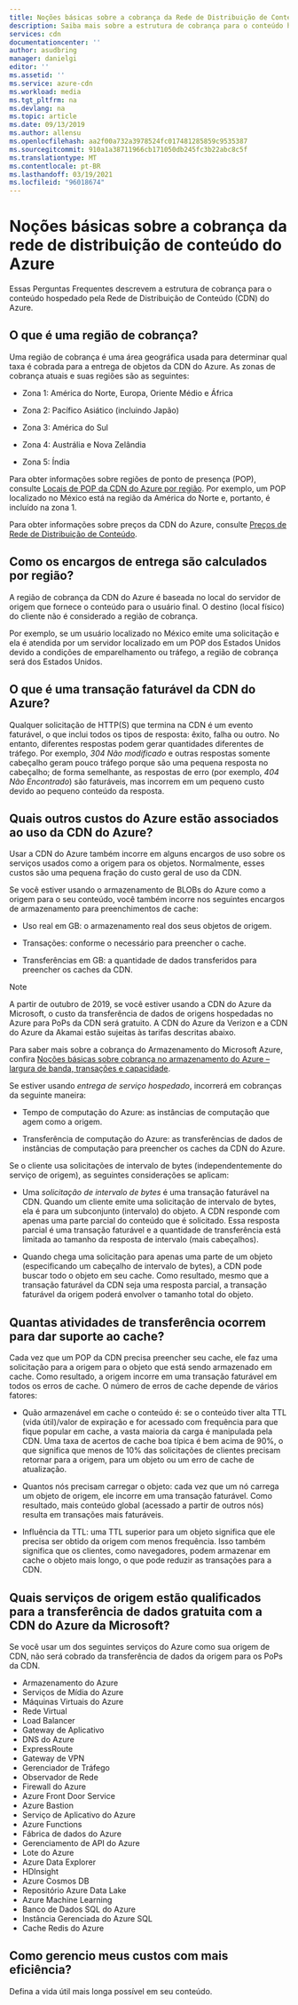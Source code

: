 ```yaml
---
title: Noções básicas sobre a cobrança da Rede de Distribuição de Conteúdo do Azure
description: Saiba mais sobre a estrutura de cobrança para o conteúdo hospedado pela rede de distribuição de conteúdo do Azure, incluindo regiões de cobrança, encargos de entrega e para gerenciar custos.
services: cdn
documentationcenter: ''
author: asudbring
manager: danielgi
editor: ''
ms.assetid: ''
ms.service: azure-cdn
ms.workload: media
ms.tgt_pltfrm: na
ms.devlang: na
ms.topic: article
ms.date: 09/13/2019
ms.author: allensu
ms.openlocfilehash: aa2f00a732a3978524fc017481285859c9535387
ms.sourcegitcommit: 910a1a38711966cb171050db245fc3b22abc8c5f
ms.translationtype: MT
ms.contentlocale: pt-BR
ms.lasthandoff: 03/19/2021
ms.locfileid: "96018674"
---
```

# <a name="understanding-azure-cdn-billing"></a>Noções básicas sobre a cobrança da rede de distribuição de conteúdo do Azure

Essas Perguntas Frequentes descrevem a estrutura de cobrança para o conteúdo hospedado pela Rede de Distribuição de Conteúdo (CDN) do Azure.

## <a name="what-is-a-billing-region"></a>O que é uma região de cobrança?
Uma região de cobrança é uma área geográfica usada para determinar qual taxa é cobrada para a entrega de objetos da CDN do Azure. As zonas de cobrança atuais e suas regiões são as seguintes:

- Zona 1: América do Norte, Europa, Oriente Médio e África

- Zona 2: Pacífico Asiático (incluindo Japão)

- Zona 3: América do Sul

- Zona 4: Austrália e Nova Zelândia

- Zona 5: Índia

Para obter informações sobre regiões de ponto de presença (POP), consulte [Locais de POP da CDN do Azure por região](./cdn-pop-locations.md). Por exemplo, um POP localizado no México está na região da América do Norte e, portanto, é incluído na zona 1. 

Para obter informações sobre preços da CDN do Azure, consulte [Preços de Rede de Distribuição de Conteúdo](https://azure.microsoft.com/pricing/details/cdn/).

## <a name="how-are-delivery-charges-calculated-by-region"></a>Como os encargos de entrega são calculados por região?
A região de cobrança da CDN do Azure é baseada no local do servidor de origem que fornece o conteúdo para o usuário final. O destino (local físico) do cliente não é considerado a região de cobrança.

Por exemplo, se um usuário localizado no México emite uma solicitação e ela é atendida por um servidor localizado em um POP dos Estados Unidos devido a condições de emparelhamento ou tráfego, a região de cobrança será dos Estados Unidos.

## <a name="what-is-a-billable-azure-cdn-transaction"></a>O que é uma transação faturável da CDN do Azure?
Qualquer solicitação de HTTP(S) que termina na CDN é um evento faturável, o que inclui todos os tipos de resposta: êxito, falha ou outro. No entanto, diferentes respostas podem gerar quantidades diferentes de tráfego. Por exemplo, *304 Não modificado* e outras respostas somente cabeçalho geram pouco tráfego porque são uma pequena resposta no cabeçalho; de forma semelhante, as respostas de erro (por exemplo, *404 Não Encontrado*) são faturáveis, mas incorrem em um pequeno custo devido ao pequeno conteúdo da resposta.

## <a name="what-other-azure-costs-are-associated-with-azure-cdn-use"></a>Quais outros custos do Azure estão associados ao uso da CDN do Azure?
Usar a CDN do Azure também incorre em alguns encargos de uso sobre os serviços usados como a origem para os objetos. Normalmente, esses custos são uma pequena fração do custo geral de uso da CDN.

Se você estiver usando o armazenamento de BLOBs do Azure como a origem para o seu conteúdo, você também incorre nos seguintes encargos de armazenamento para preenchimentos de cache:

- Uso real em GB: o armazenamento real dos seus objetos de origem.

- Transações: conforme o necessário para preencher o cache.

- Transferências em GB: a quantidade de dados transferidos para preencher os caches da CDN.

> [!NOTE]
> A partir de outubro de 2019, se você estiver usando a CDN do Azure da Microsoft, o custo da transferência de dados de origens hospedadas no Azure para PoPs da CDN será gratuito. A CDN do Azure da Verizon e a CDN do Azure da Akamai estão sujeitas às tarifas descritas abaixo.

Para saber mais sobre a cobrança do Armazenamento do Microsoft Azure, confira [Noções básicas sobre cobrança no armazenamento do Azure – largura de banda, transações e capacidade](https://blogs.msdn.microsoft.com/windowsazurestorage/2010/07/08/understanding-windows-azure-storage-billing-bandwidth-transactions-and-capacity/).

Se estiver usando *entrega de serviço hospedado*, incorrerá em cobranças da seguinte maneira:

- Tempo de computação do Azure: as instâncias de computação que agem como a origem.

- Transferência de computação do Azure: as transferências de dados de instâncias de computação para preencher os caches da CDN do Azure.

Se o cliente usa solicitações de intervalo de bytes (independentemente do serviço de origem), as seguintes considerações se aplicam:

- Uma *solicitação de intervalo de bytes* é uma transação faturável na CDN. Quando um cliente emite uma solicitação de intervalo de bytes, ela é para um subconjunto (intervalo) do objeto. A CDN responde com apenas uma parte parcial do conteúdo que é solicitado. Essa resposta parcial é uma transação faturável e a quantidade de transferência está limitada ao tamanho da resposta de intervalo (mais cabeçalhos).

- Quando chega uma solicitação para apenas uma parte de um objeto (especificando um cabeçalho de intervalo de bytes), a CDN pode buscar todo o objeto em seu cache. Como resultado, mesmo que a transação faturável da CDN seja uma resposta parcial, a transação faturável da origem poderá envolver o tamanho total do objeto.

## <a name="how-much-transfer-activity-occurs-to-support-the-cache"></a>Quantas atividades de transferência ocorrem para dar suporte ao cache?
Cada vez que um POP da CDN precisa preencher seu cache, ele faz uma solicitação para a origem para o objeto que está sendo armazenado em cache. Como resultado, a origem incorre em uma transação faturável em todos os erros de cache. O número de erros de cache depende de vários fatores:

- Quão armazenável em cache o conteúdo é: se o conteúdo tiver alta TTL (vida útil)/valor de expiração e for acessado com frequência para que fique popular em cache, a vasta maioria da carga é manipulada pela CDN. Uma taxa de acertos de cache boa típica é bem acima de 90%, o que significa que menos de 10% das solicitações de clientes precisam retornar para a origem, para um objeto ou um erro de cache de atualização.

- Quantos nós precisam carregar o objeto: cada vez que um nó carrega um objeto de origem, ele incorre em uma transação faturável. Como resultado, mais conteúdo global (acessado a partir de outros nós) resulta em transações mais faturáveis.

- Influência da TTL: uma TTL superior para um objeto significa que ele precisa ser obtido da origem com menos frequência. Isso também significa que os clientes, como navegadores, podem armazenar em cache o objeto mais longo, o que pode reduzir as transações para a CDN.

## <a name="which-origin-services-are-eligible-for-free-data-transfer-with-azure-cdn-from-microsoft"></a>Quais serviços de origem estão qualificados para a transferência de dados gratuita com a CDN do Azure da Microsoft? 
Se você usar um dos seguintes serviços do Azure como sua origem de CDN, não será cobrado da transferência de dados da origem para os PoPs da CDN. 

- Armazenamento do Azure
- Serviços de Mídia do Azure
- Máquinas Virtuais do Azure
- Rede Virtual
- Load Balancer
- Gateway de Aplicativo
- DNS do Azure
- ExpressRoute
- Gateway de VPN
- Gerenciador de Tráfego
- Observador de Rede
- Firewall do Azure
- Azure Front Door Service
- Azure Bastion
- Serviço de Aplicativo do Azure
- Azure Functions
- Fábrica de dados do Azure
- Gerenciamento de API do Azure
- Lote do Azure 
- Azure Data Explorer
- HDInsight
- Azure Cosmos DB
- Repositório Azure Data Lake
- Azure Machine Learning 
- Banco de Dados SQL do Azure
- Instância Gerenciada do Azure SQL
- Cache Redis do Azure

## <a name="how-do-i-manage-my-costs-most-effectively"></a>Como gerencio meus custos com mais eficiência?
Defina a vida útil mais longa possível em seu conteúdo.